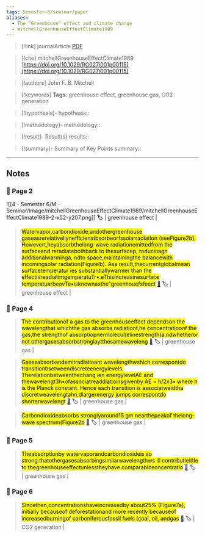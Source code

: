 ```yaml
---
tags: Semester-6/seminar/paper 
aliases: 
  - The “Greenhouse” effect and climate change
  - mitchellGreenhouseEffectClimate1989
---
```


> [!link]
> journalArticle [PDF](zotero://select/library/items/SZY465I3)

> [!cite]
> mitchellGreenhouseEffectClimate1989
> [https://doi.org/10.1029/RG027i001p00115](https://doi.org/10.1029/RG027i001p00115)

> [!authors]
> John F. B. Mitchell

> [!keywords]
> **Tags:** greenhouse effect,  greenhouse gas,  CO2 generation

> [!hypothesis]-
> hypothesis:: 

> [!methodology]-
> methodology:: 

> [!result]- Result(s)
> results::

> [!summary]- Summary of Key Points
> summary:: 


---
## Notes



### 📍 Page 2

![[4 - Semester 6/M - Seminar/Image/mitchellGreenhouseEffectClimate1989/mitchellGreenhouseEffectClimate1989-2-x52-y207.png]]
**🏷️** | greenhouse effect | 

> <mark class="hltr-green">Watervapor,carbondioxide,andothergreenhouse gaseasrerelativeliynefficienatbsorbeorfssolarradiation (seeFigure2b). Howevert,heyabsorbthelong-wave radiationemittedfrom the surfaceand reradiatebothback to thesurfacep, roducinagn additionalwarminga, ndto space,maintainingthe balancewith incomingsolar radiation(Figurelb). Asa result,thecurrentglobalmean surfacetemperatur ies substantiallywarmer than the effectivreadiatintgemperatuTr•.eThisincreasinesurface temperatuarbeovTe•isknownasthe&quot;greenhouefsfeect</mark> [🔗](zotero://open-pdf/library/items/SZY465I3?page=2&annotation=PUGLTGSN)
**🏷️** | greenhouse effect | 


### 📍 Page 4

> <mark class="hltr-green">The contributionof a gas to the greenhouseeffect dependson the wavelengthat whichthe gas absorbs radiationt,he concentratioonf the gas,the strengthof absorptiopnermolecul(elinestrength)a,ndwhetheror not othergasesabsorbstronglaytthesamewaveleng</mark> [🔗](zotero://open-pdf/library/items/SZY465I3?page=4&annotation=C8NSE6QT)
**🏷️** | greenhouse gas | 

> <mark class="hltr-green">Gasesabsorbandemitradiatioant wavelengthwshich correspontdo transitionbsetweendiscreteenergylevels. Therelationbetweenthechang ien energylevelAE and thewavelengt3h•ofassociatreaddiatioinsgivenby  AE = h/2x3•  where h is the Planck constant. Hence each transition is  associatweidtha discretweavelengtahn,dlargerenergy jumps correspontdo shorterwavelengt</mark> [🔗](zotero://open-pdf/library/items/SZY465I3?page=4&annotation=SN3NQZ9B)
**🏷️** | greenhouse gas | 

> <mark class="hltr-green">Carbondioxideabsorbs stronglyaround15 gm nearthepeakof thelong-wave spectrum(Figure2b</mark> [🔗](zotero://open-pdf/library/items/SZY465I3?page=4&annotation=D9PWRSBY)
**🏷️** | greenhouse gas | 


### 📍 Page 5

> <mark class="hltr-green">Theabsorptionby watervaporandcarbondioxideis so strong.thatothergasesabsorbingsimilarwavelengthws ill contributleittle to thegreenhouseeffectunlesstheyhave comparablceoncentratio</mark> [🔗](zotero://open-pdf/library/items/SZY465I3?page=5&annotation=7HFDDXLG)
**🏷️** | greenhouse gas | 


### 📍 Page 6

> <mark class="hltr-green">Sincethen,concentrationshaveincreasedby about25% (Figure7a), initially becauseof deforestationand more recently becauseof increasedburningof carboniferousfossil fuels (coal, oil, andgas</mark> [🔗](zotero://open-pdf/library/items/SZY465I3?page=6&annotation=IMQHYXYX)
**🏷️** | CO2 generation | 
